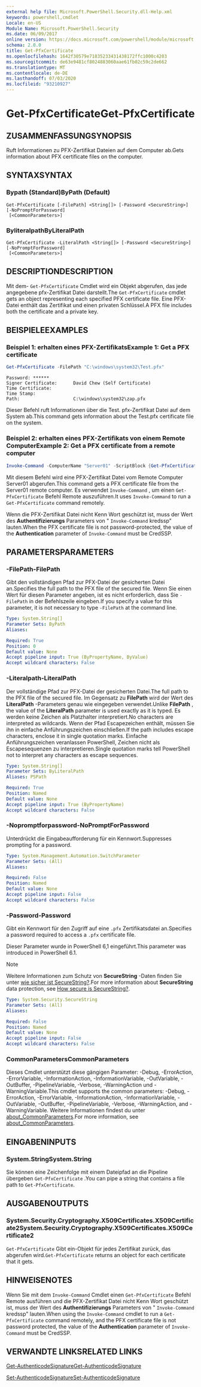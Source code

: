 ```yaml
---
external help file: Microsoft.PowerShell.Security.dll-Help.xml
keywords: powershell,cmdlet
Locale: en-US
Module Name: Microsoft.PowerShell.Security
ms.date: 06/09/2017
online version: https://docs.microsoft.com/powershell/module/microsoft.powershell.security/get-pfxcertificate?view=powershell-7&WT.mc_id=ps-gethelp
schema: 2.0.0
title: Get-PfxCertificate
ms.openlocfilehash: 1642f30579e71835233431438172ffc1000c4203
ms.sourcegitcommit: de63e9481cf8024883060aae61fb02c59c2de662
ms.translationtype: MT
ms.contentlocale: de-DE
ms.lasthandoff: 07/03/2020
ms.locfileid: "93210927"
---
```

# <span data-ttu-id="b3308-103">Get-PfxCertificate</span><span class="sxs-lookup"><span data-stu-id="b3308-103">Get-PfxCertificate</span></span>

## <span data-ttu-id="b3308-104">ZUSAMMENFASSUNG</span><span class="sxs-lookup"><span data-stu-id="b3308-104">SYNOPSIS</span></span>
<span data-ttu-id="b3308-105">Ruft Informationen zu PFX-Zertifikat Dateien auf dem Computer ab.</span><span class="sxs-lookup"><span data-stu-id="b3308-105">Gets information about PFX certificate files on the computer.</span></span>

## <span data-ttu-id="b3308-106">SYNTAX</span><span class="sxs-lookup"><span data-stu-id="b3308-106">SYNTAX</span></span>

### <span data-ttu-id="b3308-107">Bypath (Standard)</span><span class="sxs-lookup"><span data-stu-id="b3308-107">ByPath (Default)</span></span>

```
Get-PfxCertificate [-FilePath] <String[]> [-Password <SecureString>] [-NoPromptForPassword]
 [<CommonParameters>]
```

### <span data-ttu-id="b3308-108">Byliteralpath</span><span class="sxs-lookup"><span data-stu-id="b3308-108">ByLiteralPath</span></span>

```
Get-PfxCertificate -LiteralPath <String[]> [-Password <SecureString>] [-NoPromptForPassword]
 [<CommonParameters>]
```

## <span data-ttu-id="b3308-109">DESCRIPTION</span><span class="sxs-lookup"><span data-stu-id="b3308-109">DESCRIPTION</span></span>

<span data-ttu-id="b3308-110">Mit dem- `Get-PfxCertificate` Cmdlet wird ein Objekt abgerufen, das jede angegebene pfx-Zertifikat Datei darstellt.</span><span class="sxs-lookup"><span data-stu-id="b3308-110">The `Get-PfxCertificate` cmdlet gets an object representing each specified PFX certificate file.</span></span>
<span data-ttu-id="b3308-111">Eine PFX-Datei enthält das Zertifikat und einen privaten Schlüssel.</span><span class="sxs-lookup"><span data-stu-id="b3308-111">A PFX file includes both the certificate and a private key.</span></span>

## <span data-ttu-id="b3308-112">BEISPIELE</span><span class="sxs-lookup"><span data-stu-id="b3308-112">EXAMPLES</span></span>

### <span data-ttu-id="b3308-113">Beispiel 1: erhalten eines PFX-Zertifikats</span><span class="sxs-lookup"><span data-stu-id="b3308-113">Example 1: Get a PFX certificate</span></span>

```powershell
Get-PfxCertificate -FilePath "C:\windows\system32\Test.pfx"
```

```output
Password: ******
Signer Certificate:      David Chew (Self Certificate)
Time Certificate:
Time Stamp:
Path:                    C:\windows\system32\zap.pfx
```

<span data-ttu-id="b3308-114">Dieser Befehl ruft Informationen über die Test. pfx-Zertifikat Datei auf dem System ab.</span><span class="sxs-lookup"><span data-stu-id="b3308-114">This command gets information about the Test.pfx certificate file on the system.</span></span>

### <span data-ttu-id="b3308-115">Beispiel 2: erhalten eines PFX-Zertifikats von einem Remote Computer</span><span class="sxs-lookup"><span data-stu-id="b3308-115">Example 2: Get a PFX certificate from a remote computer</span></span>

```powershell
Invoke-Command -ComputerName "Server01" -ScriptBlock {Get-PfxCertificate -FilePath "C:\Text\TestNoPassword.pfx"} -Authentication CredSSP
```

<span data-ttu-id="b3308-116">Mit diesem Befehl wird eine PFX-Zertifikat Datei vom Remote Computer Server01 abgerufen.</span><span class="sxs-lookup"><span data-stu-id="b3308-116">This command gets a PFX certificate file from the Server01 remote computer.</span></span> <span data-ttu-id="b3308-117">Es verwendet `Invoke-Command` , um einen `Get-PfxCertificate` Befehl Remote auszuführen.</span><span class="sxs-lookup"><span data-stu-id="b3308-117">It uses `Invoke-Command` to run a `Get-PfxCertificate` command remotely.</span></span>

<span data-ttu-id="b3308-118">Wenn die PFX-Zertifikat Datei nicht Kenn Wort geschützt ist, muss der Wert des **Authentifizierungs** Parameters von " `Invoke-Command` kredssp" lauten.</span><span class="sxs-lookup"><span data-stu-id="b3308-118">When the PFX certificate file is not password-protected, the value of the **Authentication** parameter of `Invoke-Command` must be CredSSP.</span></span>

## <span data-ttu-id="b3308-119">PARAMETERS</span><span class="sxs-lookup"><span data-stu-id="b3308-119">PARAMETERS</span></span>

### <span data-ttu-id="b3308-120">-FilePath</span><span class="sxs-lookup"><span data-stu-id="b3308-120">-FilePath</span></span>

<span data-ttu-id="b3308-121">Gibt den vollständigen Pfad zur PFX-Datei der gesicherten Datei an.</span><span class="sxs-lookup"><span data-stu-id="b3308-121">Specifies the full path to the PFX file of the secured file.</span></span> <span data-ttu-id="b3308-122">Wenn Sie einen Wert für diesen Parameter angeben, ist es nicht erforderlich, dass Sie `-FilePath` in der Befehlszeile eingeben.</span><span class="sxs-lookup"><span data-stu-id="b3308-122">If you specify a value for this parameter, it is not necessary to type `-FilePath` at the command line.</span></span>

```yaml
Type: System.String[]
Parameter Sets: ByPath
Aliases:

Required: True
Position: 0
Default value: None
Accept pipeline input: True (ByPropertyName, ByValue)
Accept wildcard characters: False
```

### <span data-ttu-id="b3308-123">-Literalpath</span><span class="sxs-lookup"><span data-stu-id="b3308-123">-LiteralPath</span></span>

<span data-ttu-id="b3308-124">Der vollständige Pfad zur PFX-Datei der gesicherten Datei.</span><span class="sxs-lookup"><span data-stu-id="b3308-124">The full path to the PFX file of the secured file.</span></span> <span data-ttu-id="b3308-125">Im Gegensatz zu **FilePath** wird der Wert des **LiteralPath** -Parameters genau wie eingegeben verwendet.</span><span class="sxs-lookup"><span data-stu-id="b3308-125">Unlike **FilePath** , the value of the **LiteralPath** parameter is used exactly as it is typed.</span></span> <span data-ttu-id="b3308-126">Es werden keine Zeichen als Platzhalter interpretiert.</span><span class="sxs-lookup"><span data-stu-id="b3308-126">No characters are interpreted as wildcards.</span></span> <span data-ttu-id="b3308-127">Wenn der Pfad Escapezeichen enthält, müssen Sie ihn in einfache Anführungszeichen einschließen.</span><span class="sxs-lookup"><span data-stu-id="b3308-127">If the path includes escape characters, enclose it in single quotation marks.</span></span> <span data-ttu-id="b3308-128">Einfache Anführungszeichen veranlassen PowerShell, Zeichen nicht als Escapesequenzen zu interpretieren.</span><span class="sxs-lookup"><span data-stu-id="b3308-128">Single quotation marks tell PowerShell not to interpret any characters as escape sequences.</span></span>

```yaml
Type: System.String[]
Parameter Sets: ByLiteralPath
Aliases: PSPath

Required: True
Position: Named
Default value: None
Accept pipeline input: True (ByPropertyName)
Accept wildcard characters: False
```

### <span data-ttu-id="b3308-129">-Nopromptforpassword</span><span class="sxs-lookup"><span data-stu-id="b3308-129">-NoPromptForPassword</span></span>

<span data-ttu-id="b3308-130">Unterdrückt die Eingabeaufforderung für ein Kennwort.</span><span class="sxs-lookup"><span data-stu-id="b3308-130">Suppresses prompting for a password.</span></span>

```yaml
Type: System.Management.Automation.SwitchParameter
Parameter Sets: (All)
Aliases:

Required: False
Position: Named
Default value: None
Accept pipeline input: False
Accept wildcard characters: False
```

### <span data-ttu-id="b3308-131">-Password</span><span class="sxs-lookup"><span data-stu-id="b3308-131">-Password</span></span>

<span data-ttu-id="b3308-132">Gibt ein Kennwort für den Zugriff auf eine `.pfx` Zertifikatsdatei an.</span><span class="sxs-lookup"><span data-stu-id="b3308-132">Specifies a password required to access a `.pfx` certificate file.</span></span>

<span data-ttu-id="b3308-133">Dieser Parameter wurde in PowerShell 6,1 eingeführt.</span><span class="sxs-lookup"><span data-stu-id="b3308-133">This parameter was introduced in PowerShell 6.1.</span></span>

> [!NOTE]
> <span data-ttu-id="b3308-134">Weitere Informationen zum Schutz von **SecureString** -Daten finden Sie unter [wie sicher ist SecureString?](/dotnet/api/system.security.securestring#how-secure-is-securestring).</span><span class="sxs-lookup"><span data-stu-id="b3308-134">For more information about **SecureString** data protection, see [How secure is SecureString?](/dotnet/api/system.security.securestring#how-secure-is-securestring).</span></span>

```yaml
Type: System.Security.SecureString
Parameter Sets: (All)
Aliases:

Required: False
Position: Named
Default value: None
Accept pipeline input: False
Accept wildcard characters: False
```

### <span data-ttu-id="b3308-135">CommonParameters</span><span class="sxs-lookup"><span data-stu-id="b3308-135">CommonParameters</span></span>

<span data-ttu-id="b3308-136">Dieses Cmdlet unterstützt diese gängigen Parameter: -Debug, -ErrorAction, -ErrorVariable, -InformationAction, -InformationVariable, -OutVariable, -OutBuffer, -PipelineVariable, -Verbose, -WarningAction und -WarningVariable.</span><span class="sxs-lookup"><span data-stu-id="b3308-136">This cmdlet supports the common parameters: -Debug, -ErrorAction, -ErrorVariable, -InformationAction, -InformationVariable, -OutVariable, -OutBuffer, -PipelineVariable, -Verbose, -WarningAction, and -WarningVariable.</span></span> <span data-ttu-id="b3308-137">Weitere Informationen findest du unter [about_CommonParameters](https://go.microsoft.com/fwlink/?LinkID=113216).</span><span class="sxs-lookup"><span data-stu-id="b3308-137">For more information, see [about_CommonParameters](https://go.microsoft.com/fwlink/?LinkID=113216).</span></span>

## <span data-ttu-id="b3308-138">EINGABEN</span><span class="sxs-lookup"><span data-stu-id="b3308-138">INPUTS</span></span>

### <span data-ttu-id="b3308-139">System.String</span><span class="sxs-lookup"><span data-stu-id="b3308-139">System.String</span></span>

<span data-ttu-id="b3308-140">Sie können eine Zeichenfolge mit einem Dateipfad an die Pipeline übergeben `Get-PfxCertificate` .</span><span class="sxs-lookup"><span data-stu-id="b3308-140">You can pipe a string that contains a file path to `Get-PfxCertificate`.</span></span>

## <span data-ttu-id="b3308-141">AUSGABEN</span><span class="sxs-lookup"><span data-stu-id="b3308-141">OUTPUTS</span></span>

### <span data-ttu-id="b3308-142">System.Security.Cryptography.X509Certificates.X509Certificate2</span><span class="sxs-lookup"><span data-stu-id="b3308-142">System.Security.Cryptography.X509Certificates.X509Certificate2</span></span>

<span data-ttu-id="b3308-143">`Get-PfxCertificate` Gibt ein-Objekt für jedes Zertifikat zurück, das abgerufen wird.</span><span class="sxs-lookup"><span data-stu-id="b3308-143">`Get-PfxCertificate` returns an object for each certificate that it gets.</span></span>

## <span data-ttu-id="b3308-144">HINWEISE</span><span class="sxs-lookup"><span data-stu-id="b3308-144">NOTES</span></span>

<span data-ttu-id="b3308-145">Wenn Sie mit dem `Invoke-Command` Cmdlet einen `Get-PfxCertificate` Befehl Remote ausführen und die PFX-Zertifikat Datei nicht Kenn Wort geschützt ist, muss der Wert des **Authentifizierungs** Parameters von " `Invoke-Command` kredssp" lauten.</span><span class="sxs-lookup"><span data-stu-id="b3308-145">When using the `Invoke-Command` cmdlet to run a `Get-PfxCertificate` command remotely, and the PFX certificate file is not password protected, the value of the **Authentication** parameter of `Invoke-Command` must be CredSSP.</span></span>

## <span data-ttu-id="b3308-146">VERWANDTE LINKS</span><span class="sxs-lookup"><span data-stu-id="b3308-146">RELATED LINKS</span></span>

[<span data-ttu-id="b3308-147">Get-AuthenticodeSignature</span><span class="sxs-lookup"><span data-stu-id="b3308-147">Get-AuthenticodeSignature</span></span>](Get-AuthenticodeSignature.md)

[<span data-ttu-id="b3308-148">Set-AuthenticodeSignature</span><span class="sxs-lookup"><span data-stu-id="b3308-148">Set-AuthenticodeSignature</span></span>](Set-AuthenticodeSignature.md)
